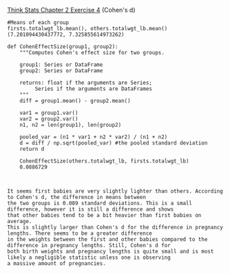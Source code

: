[Think Stats Chapter 2 Exercise 4](http://greenteapress.com/thinkstats2/html/thinkstats2003.html#toc24) (Cohen's d)

> > 
    #Means of each group 
    firsts.totalwgt_lb.mean(), others.totalwgt_lb.mean()
    (7.201094430437772, 7.325855614973262)

    def CohenEffectSize(group1, group2):
        """Computes Cohen's effect size for two groups.
    
        group1: Series or DataFrame
        group2: Series or DataFrame
    
        returns: float if the arguments are Series;
             Series if the arguments are DataFrames
        """
        diff = group1.mean() - group2.mean()

        var1 = group1.var()
        var2 = group2.var()
        n1, n2 = len(group1), len(group2)

        pooled_var = (n1 * var1 + n2 * var2) / (n1 + n2)
        d = diff / np.sqrt(pooled_var) #the pooled standard deviation 
        return d
    
        CohenEffectSize(others.totalwgt_lb, firsts.totalwgt_lb)
        0.0886729
        
    
    
    It seems first babies are very slightly lighter than others. According to Cohen's d, the difference in means between 
    the two groups is 0.089 standard deviations. This is a small difference, however it is still a difference and shows 
    that other babies tend to be a bit heavier than first babies on average. 
    This is slightly larger than Cohen's d for the difference in pregnancy lengths. There seems to be a greater difference 
    in the weights between the first and other babies compared to the difference in pregnancy lengths. Still, Cohen's d for 
    both birth weights and pregnancy lengths is quite small and is most likely a negligible statistic unless one is observing 
    a massive amount of pregnancies. 

